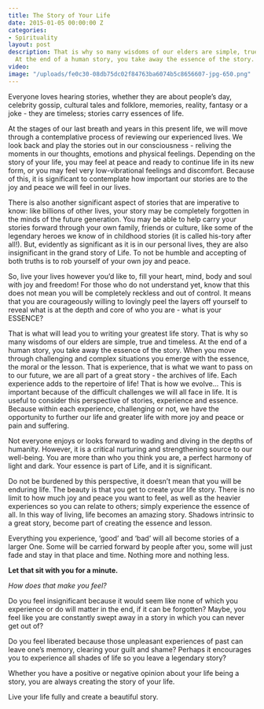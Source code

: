 ```yaml
---
title: The Story of Your Life
date: 2015-01-05 00:00:00 Z
categories:
- Spirituality
layout: post
description: That is why so many wisdoms of our elders are simple, true and timeless.
  At the end of a human story, you take away the essence of the story.
video: 
image: "/uploads/fe0c30-08db75dc02f84763ba6074b5c8656607-jpg-650.png"
---
```


Everyone loves hearing stories, whether they are about people’s day, celebrity gossip, cultural tales and folklore, memories, reality, fantasy or a joke - they are timeless; stories carry essences of life.

At the stages of our last breath and years in this present life, we will move through a contemplative process of reviewing our experienced lives. We look back and play the stories out in our consciousness - reliving the moments in our thoughts, emotions and physical feelings. Depending on the story of your life, you may feel at peace and ready to continue life in its new form, or you may feel very low-vibrational feelings and discomfort. Because of this, it is significant to contemplate how important our stories are to the joy and peace we will feel in our lives.

There is also another significant aspect of stories that are imperative to know: like billions of other lives, your story may be completely forgotten in the minds of the future generation. You may be able to help carry your stories forward through your own family, friends or culture, like some of the legendary heroes we know of in childhood stories (it is called his-tory after all!). But, evidently as significant as it is in our personal lives, they are also insignificant in the grand story of Life. To not be humble and accepting of both truths is to rob yourself of your own joy and peace.

So, live your lives however you’d like to, fill your heart, mind, body and soul with joy and freedom! For those who do not understand yet, know that this does not mean you will be completely reckless and out of control. It means that you are courageously willing to lovingly peel the layers off yourself to reveal what is at the depth and core of who you are - what is your ESSENCE?

That is what will lead you to writing your greatest life story. That is why so many wisdoms of our elders are simple, true and timeless. At the end of a human story, you take away the essence of the story. When you move through challenging and complex situations you emerge with the essence, the moral or the lesson. That is experience, that is what we want to pass on to our future, we are all part of a great story - the archives of life. Each experience adds to the repertoire of life! That is how we evolve… This is important because of the difficult challenges we will all face in life. It is useful to consider this perspective of stories, experience and essence. Because within each experience, challenging or not, we have the opportunity to further our life and greater life with more joy and peace or pain and suffering.

Not everyone enjoys or looks forward to wading and diving in the depths of humanity. However, it is a critical nurturing and strengthening source to our well-being. You are more than who you think you are, a perfect harmony of light and dark. Your essence is part of Life, and it is significant.

Do not be burdened by this perspective, it doesn’t mean that you will be enduring life. The beauty is that you get to create your life story. There is no limit to how much joy and peace you want to feel, as well as the heavier experiences so you can relate to others; simply experience the essence of all. In this way of living, life becomes an amazing story. Shadows intrinsic to a great story, become part of creating the essence and lesson.

Everything you experience, ‘good’ and ‘bad’ will all become stories of a larger One. Some will be carried forward by people after you, some will just fade and stay in that place and time. Nothing more and nothing less.

**Let that sit with you for a minute.**

*How does that make you feel?*

Do you feel insignificant because it would seem like none of which you experience or do will matter in the end, if it can be forgotten? Maybe, you feel like you are constantly swept away in a story in which you can never get out of?

Do you feel liberated because those unpleasant experiences of past can leave one’s memory, clearing your guilt and shame? Perhaps it encourages you to experience all shades of life so you leave a legendary story?

Whether you have a positive or negative opinion about your life being a story, you are always creating the story of your life.

Live your life fully and create a beautiful story.